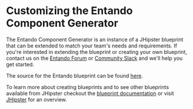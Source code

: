 # Customizing the Entando Component Generator

The Entando Component Generator is an instance of a JHipster blueprint that can be extended to match your team's needs and requirements. If you're interested in extending the blueprint or creating your own blueprint, contact us on the [Entando Forum](https://forum.entando.org/) or [Community Slack](https://join.slack.com/t/entandocommunity/shared_invite/zt-g609owdv-2K~YRh8zrI6lqlWo4aFWUw) and we'll help you get started.

The source for the Entando blueprint can be found [here](https://github.com/entando/entando-blueprint).

To learn more about creating blueprints and to see other blueprints available from JHipster checkout the [blueprint documentation](https://www.jhipster.tech/modules/creating-a-blueprint/) or visit [JHipster](https://wwww.jhipster.tech) for an overview.
